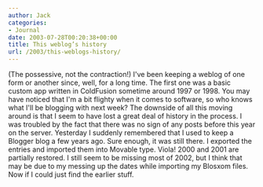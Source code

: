 ```yaml
---
author: Jack
categories:
- Journal
date: 2003-07-28T00:20:38+00:00
title: This weblog’s history
url: /2003/this-weblogs-history/
---
```


(The possessive, not the contraction!) I've been keeping a weblog of one form or another since, well, for a long time. The first one was a basic custom app written in ColdFusion sometime around 1997 or 1998. You may have noticed that I'm a bit flighty when it comes to software, so who knows what I'll be blogging with next week? The downside of all this moving around is that I seem to have lost a great deal of history in the process. I was troubled by the fact that there was no sign of any posts before this year on the server. Yesterday I suddenly remembered that I used to keep a Blogger blog a few years ago. Sure enough, it was still there. I exported the entries and imported them into Movable type. Viola! 2000 and 2001 are partially restored. I still seem to be missing most of 2002, but I think that may be due to my messing up the dates while importing my Blosxom files. Now if I could just find the earlier stuff.